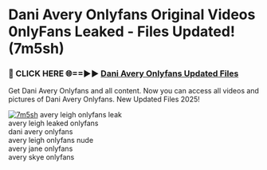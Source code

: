 # Dani Avery Onlyfans Original Videos 0nlyFans Leaked - Files Updated! (7m5sh)

<h3>🔴 CLICK HERE 🌐==►► <a href="https://tinyurl.com/4seja8ks" rel="nofollow">Dani Avery Onlyfans Updated Files</a></h3>

Get Dani Avery Onlyfans and all content. Now you can access all videos and pictures of Dani Avery Onlyfans. New Updated Files 2025!

[![7m5sh](https://i.imgur.com/EWjZXRe.gif)](https://tinyurl.com/4seja8ks)
avery leigh onlyfans leak<br>
avery leigh leaked onlyfans<br>
dani avery onlyfans<br>
avery leigh onlyfans nude<br>
avery jane onlyfans<br>
avery skye onlyfans